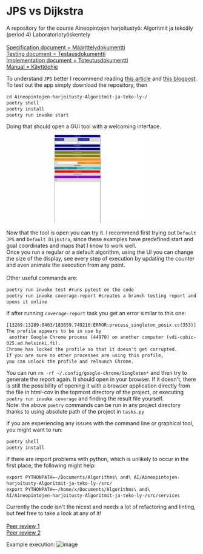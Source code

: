 # JPS vs Dijkstra
A repository for the course Aineopintojen harjoitustyö: Algoritmit ja tekoäly (period 4) Laboratoriotyöskentely<br /><br />
[Specification document = Määrittelydokumentti](https://github.com/jakubgrad/Aineopintojen-harjoitusty-Algoritmit-ja-teko-ly-/blob/main/documentation/specification%20document.md) <br>
[Testing document = Testausdokumentti](https://github.com/jakubgrad/Aineopintojen-harjoitusty-Algoritmit-ja-teko-ly-/blob/main/documentation/testing%20document.md) <br>
[Implementation document = Toteutusdokumentti](https://github.com/jakubgrad/Aineopintojen-harjoitusty-Algoritmit-ja-teko-ly-/blob/main/documentation/implementation%20document.md) <br>
[Manual = Käyttöohje](https://github.com/jakubgrad/Aineopintojen-harjoitusty-Algoritmit-ja-teko-ly-/blob/main/documentation/manual.md) <br>

To understand `JPS` better I recommend reading [this article](https://zerowidth.com/2013/a-visual-explanation-of-jump-point-search/) and [this blogpost](https://www.gamedev.net/tutorials/programming/artificial-intelligence/jump-point-search-fast-a-pathfinding-for-uniform-cost-grids-r4220/).
To test out the app simply download the repository, then <br />
```
cd Aineopintojen-harjoitusty-Algoritmit-ja-teko-ly-/ 
poetry shell
poetry install
poetry run invoke start
```
Doing that should open a GUI tool with a welcoming interface. <br />

<p align="center">
    <img src="/documentation/pictures/program.png" width="50%" alt="UI image">
</p>

Now that the tool is open you can try it. I recommend first trying out `Default JPS` and `Default Dijkstra`, since these examples have predefined start and goal coordinates and maps that I know to work well.<br/>
Once you run a regular or a default algorithm, using the UI you can change the size of the display, see every step of execution by updating the counter and even animate the execution from any point. <br/><br/>
Other useful commands are:
```
poetry run invoke test #runs pytest on the code
poetry run invoke coverage-report #creates a branch testing report and opens it online
```
If after running `coverage-report` task you get an error similar to this one:
```
[13289:13289:0403/183659.749216:ERROR:process_singleton_posix.cc(353)] The profile appears to be in use by
 another Google Chrome process (44970) on another computer (vdi-cubic-025.ad.helsinki.fi).
Chrome has locked the profile so that it doesn't get corrupted.
If you are sure no other processes are using this profile,
you can unlock the profile and relaunch Chrome.
```
You can run  `rm -rf ~/.config/google-chrome/Singleton*` and then try to generate the report again. It should open in your browser. If it doesn't, there is still the possibility of opening it with a browser application directly from the file in html-cov in the topmost directory of the project, or executing `poetry run invoke coverage` and finding the result file yourself.<br/>
Note: the above `poetry` commands can be run in any project directory thanks to using absolute path of the project in `tasks.py`<br/>

If you are experiencing any issues with the command line or graphical tool, you might want to run:
```
poetry shell
poetry install
```
If there are import problems with python, which is unlikely to occur in the first place, the following might help:
```
export PYTHONPATH=~/Documents/Algorithms\ and\ AI/Aineopintojen-harjoitusty-Algoritmit-ja-teko-ly-/src/
export PYTHONPATH=~/home/x/Documents/Algorithms\ and\ AI/Aineopintojen-harjoitusty-Algoritmit-ja-teko-ly-/src/services
```
Currently the code isn't the nicest and needs a lot of refactoring and linting, but feel free to take a look at any of it!<br><br>
[Peer review 1](https://github.com/Wincewind/tiralabra/issues/1)<br>
[Peer review 2](https://github.com/levitesuo/algoritmit-harjoitusty-/issues/2)

Example execution:
![image](https://github.com/user-attachments/assets/f01d4d5f-2de7-4328-a01d-e26369e4064f)
